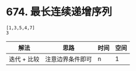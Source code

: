 # 674. 最长连续递增序列

```
[1,3,5,4,7]
3
```

| 解法        | 思路             | 时间 | 空间 |
| ----------- | ---------------- | ---- | ---- |
| 迭代 + 比较 | 注意边界条件即可 | n    | 1    |


